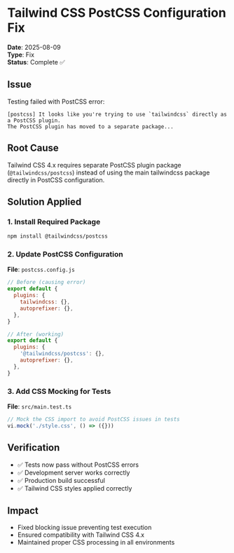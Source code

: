 # Tailwind CSS PostCSS Configuration Fix

**Date**: 2025-08-09  
**Type**: Fix  
**Status**: Complete ✅

## Issue
Testing failed with PostCSS error:
```
[postcss] It looks like you're trying to use `tailwindcss` directly as a PostCSS plugin. 
The PostCSS plugin has moved to a separate package...
```

## Root Cause
Tailwind CSS 4.x requires separate PostCSS plugin package (`@tailwindcss/postcss`) instead of using the main tailwindcss package directly in PostCSS configuration.

## Solution Applied

### 1. Install Required Package
```bash
npm install @tailwindcss/postcss
```

### 2. Update PostCSS Configuration
**File**: `postcss.config.js`
```javascript
// Before (causing error)
export default {
  plugins: {
    tailwindcss: {},
    autoprefixer: {},
  },
}

// After (working)
export default {
  plugins: {
    '@tailwindcss/postcss': {},
    autoprefixer: {},
  },
}
```

### 3. Add CSS Mocking for Tests
**File**: `src/main.test.ts`
```typescript
// Mock the CSS import to avoid PostCSS issues in tests
vi.mock('./style.css', () => ({}))
```

## Verification
- ✅ Tests now pass without PostCSS errors
- ✅ Development server works correctly  
- ✅ Production build successful
- ✅ Tailwind CSS styles applied correctly

## Impact
- Fixed blocking issue preventing test execution
- Ensured compatibility with Tailwind CSS 4.x
- Maintained proper CSS processing in all environments